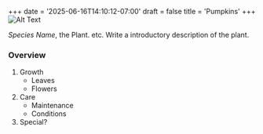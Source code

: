 +++
date = '2025-06-16T14:10:12-07:00'
draft = false
title = 'Pumpkins'
+++
![Alt Text](template.jpeg)

*Species Name*, the Plant. etc. Write a introductory description of the plant.

### Overview
1. Growth
    - Leaves
    - Flowers
2. Care
    - Maintenance 
    - Conditions 
3. Special?